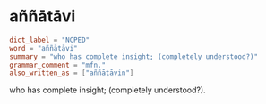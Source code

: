# aññātāvi

``` toml
dict_label = "NCPED"
word = "aññātāvi"
summary = "who has complete insight; (completely understood?)"
grammar_comment = "mfn."
also_written_as = ["aññātāvin"]
```

who has complete insight; (completely understood?).


